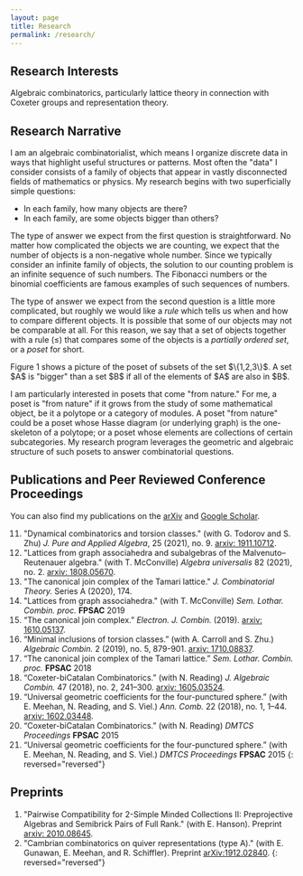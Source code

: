 ```yaml
---
layout: page
title: Research
permalink: /research/
---
```


## Research Interests

Algebraic combinatorics, particularly lattice theory in connection with Coxeter groups and representation theory.

## Research Narrative

I am an algebraic combinatorialist, which means I organize discrete data in ways that highlight useful structures or patterns. Most often the "data" I consider consists of a family of objects that appear in vastly disconnected fields of mathematics or physics. My research begins with two superficially simple questions:
- In each family, how many objects are there?
- In each family, are some objects bigger than others?

The type of answer we expect from the first question is straightforward. No matter how complicated the objects we are counting, we expect that the number of objects is a non-negative whole number. Since we typically consider an infinite family of objects, the solution to our counting problem is an infinite sequence of such numbers. The Fibonacci numbers or the binomial coefficients are famous examples of such sequences of numbers.

The type of answer we expect from the second question is a little more complicated, but roughly we would like a *rule* which tells us when and how to compare different objects. It is possible that some of our objects may not be comparable at all. For this reason, we say that a set of objects together with a rule $(\le)$ that compares some of the objects is a *partially ordered set*, or a *poset* for short.

<div class="right">
 <script type="text/tikz">
  \begin{tikzpicture}
   %\draw[help lines] (-3,-3) grid (5,5);
   \node [below] at (0,0) {Empty Set};
    \node [above, left] at (-2,1.01) {$\{1\}$};
     \node [above] at (0,.85) {$\{2\}$};
      \node [above, right] at (2,1.01) {$\{3\}$};
      \node [above] at (-1.5,1.75) {$\{1,2\}$};
      \node [above] at (1.5,1.75) {$\{2,3\}$};
      \node [above] at (0,1.83) {$\{1,3\}$};
       \node[above] at (0,3) {$\{1,2,3\}$};
       \node[above] at (0,-2) {Figure 1. A poset.};
  \draw (0,0) --(-2,1);
  \draw (0,0) --(2,1);
  \draw (0,0) --(0,.9);
  \draw (-2,1) -- (-1.5,1.8);
  \draw (-.25,.95) -- (-1.5, 1.8);
  \draw (0.25,.95) -- (1.5, 1.8);
  \draw (2,1) -- (1.5, 1.8);
  \draw(-2,1) -- (0,1.85);
  \draw(2,1) -- (0, 1.85);
  \draw(0,3) -- (0, 2.5);
  \draw(-1,2.3) -- (0, 3);
  \draw(1,2.3) -- (0,3);
  \end{tikzpicture}
 </script>
</div>
Figure 1 shows a picture of the poset of subsets of the set $\{1,2,3\}$. A set $A$ is "bigger" than a set $B$ if all of the elements of $A$ are also in $B$.

I am particularly interested in posets that come "from nature." For me, a poset is "from nature" if it grows from the study of some mathematical object, be it a polytope or a category of modules. A poset "from nature" could be a poset whose Hasse diagram (or underlying graph) is the one-skeleton of a polytope; or a poset whose elements are collections of certain subcategories. My research program leverages the geometric and algebraic structure of such posets to answer combinatorial questions.

<!-- Publications -->
## Publications and Peer Reviewed Conference Proceedings
You can also find my publications on the [arXiv](https://arxiv.org/search/math?searchtype=author&query=Barnard%2C+E) and [Google Scholar](https://scholar.google.com/citations?user=Lr5Hl80AAAAJ).

<!-- 
Convert your LaTeX publications list from LaTeX to Markdown syntax: https://pandoc.org/try/?text=&from=latex&to=gfm
Paste the generated Markdown below, and edit as needed.
Or, just add your publications using Markdown syntax below.
-->

11. "Dynamical combinatorics and torsion classes." (with G. Todorov and S. Zhu) *J. Pure and Applied Algebra*, 25 (2021), no. 9. [arxiv: 1911.10712][].
10. "Lattices from graph associahedra and subalgebras of the Malvenuto–Reutenauer algebra." (with T. McConville) *Algebra universalis* 82 (2021), no. 2. [arxiv: 1808.05670][].
9. "The canonical join complex of the Tamari lattice." *J. Combinatorial Theory.* Series A (2020), 174.
8. "Lattices from graph associahedra." (with T. McConville) *Sem. Lothar. Combin. proc.* **FPSAC** 2019
7. “The canonical join complex.” *Electron. J. Combin.* (2019). [arxiv: 1610.05137][].
6. “Minimal inclusions of torsion classes.” (with A. Carroll and S. Zhu.) *Algebraic Combin.* 2 (2019), no. 5, 879-901. [arxiv: 1710.08837][].
5. “The canonical join complex of the Tamari lattice.” *Sem. Lothar. Combin. proc.* **FPSAC** 2018
4. “Coxeter-biCatalan Combinatorics.” (with N. Reading) *J. Algebraic Combin.* 47 (2018), no. 2, 241–300. [arxiv: 1605.03524][].
3. “Universal geometric coefficients for the four-punctured sphere.” (with E. Meehan, N. Reading, and S. Viel.) *Ann. Comb.* 22 (2018), no. 1, 1–44. [arxiv: 1602.03448][].
2. “Coxeter-biCatalan Combinatorics.” (with N. Reading) *DMTCS Proceedings* **FPSAC** 2015 
1. “Universal geometric coefficients for the four-punctured sphere.” (with E. Meehan, N. Reading, and S. Viel.) *DMTCS Proceedings* **FPSAC** 2015
{: reversed="reversed"}

  [arxiv: 1911.10712]: https://arxiv.org/abs/1911.10712
  [arxiv: 1808.05670]: https://arxiv.org/abs/1808.05670
  [arxiv: 1610.05137]: https://arxiv.org/abs/1610.05137
  [arxiv: 1710.08837]: https://arxiv.org/abs/1710.08837
  [arxiv: 1605.03524]: https://arxiv.org/abs/1605.03524
  [arxiv: 1602.03448]: https://arxiv.org/abs/1602.03448
  
## Preprints

1. "Pairwise Compatibility for 2-Simple Minded Collections II: Preprojective Algebras and Semibrick Pairs of Full Rank." (with E. Hanson). Preprint [arxiv: 2010.08645][].
2. "Cambrian combinatorics on quiver representations (type A)." (with E. Gunawan, E. Meehan, and R. Schiffler). Preprint [arXiv:1912.02840][].
{: reversed="reversed"}

  [arxiv: 2010.08645]: https://arxiv.org/abs/2010.08645
  [arXiv:1912.02840]: https://arxiv.org/abs/1912.02840
